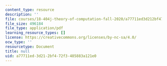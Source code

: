 ```yaml
---
content_type: resource
description: ''
file: courses/18-404j-theory-of-computation-fall-2020/a77711ed3d212bf472f3485883a121e0_MIT18_404f20_lec3.pdf
file_size: 496184
file_type: application/pdf
learning_resource_types: []
license: https://creativecommons.org/licenses/by-nc-sa/4.0/
ocw_type: ''
resourcetype: Document
title: null
uid: a77711ed-3d21-2bf4-72f3-485883a121e0
---
```

